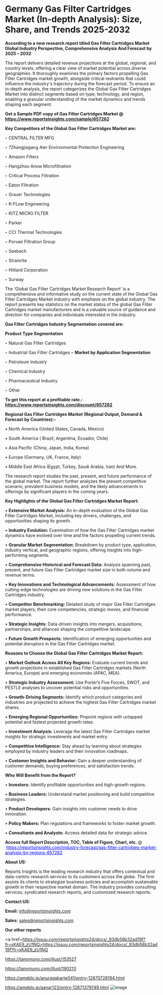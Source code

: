 # Germany Gas Filter Cartridges Market (In-depth Analysis): Size, Share, and Trends 2025-2032

<strong>According to a new research report titled Gas Filter Cartridges Market Global Industry Perspective, Comprehensive Analysis And Forecast by 2025 – 2032</strong>

The report delivers detailed revenue projections at the global, regional, and country levels, offering a clear view of market potential across diverse geographies. It thoroughly examines the primary factors propelling Gas Filter Cartridges market growth, alongside critical restraints that could influence the industry's trajectory during the forecast period. To ensure an in-depth analysis, the report categorizes the Global Gas Filter Cartridges Market into distinct segments based on type, technology, and region, enabling a granular understanding of the market dynamics and trends shaping each segment.

<strong>Get a Sample PDF copy of Gas Filter Cartridges Market </strong><strong>@<a href=https://www.reportsinsights.com/sample/657262 style=color:#0000ff;> https://www.reportsinsights.com/sample/657262</a></strong></font>

<strong>Key Competitors of the Global Gas Filter Cartridges Market are:</strong>

‣ CENTRAL FILTER MFG

‣ ?Zhangjiagang Aier Environmental Protection Engineering

‣ Amazon Filters

‣ Hangzhou Anow Microfiltration

‣ Critical Process Filtration

‣ Eaton Filtration

‣ Graver Technologies

‣ K-FLow Engineering

‣ KITZ MICRO FILTER

‣ Parker

‣ CCI Thermal Technologies

‣ Porvair Filtration Group

‣ Seebach

‣ Strainrite

‣ Hilliard Corporation

‣ Surway

The ‘Global Gas Filter Cartridges Market Research Report’ is a comprehensive and informative study on the current state of the Global Gas Filter Cartridges Market industry with emphasis on the global industry. The report presents key statistics on the market status of the global Gas Filter Cartridges market manufacturers and is a valuable source of guidance and direction for companies and individuals interested in the industry.

<strong>Gas Filter Cartridges Industry Segmentation covered are:</strong>

<strong>Product Type Segmentation</strong>

‣ Natural Gas Filter Cartridges

‣ Industrial Gas Filter Cartridges
‣ 
<strong>Market by Application Segmentation</strong>

‣ Petroleum Industry

‣ Chemical Industry

‣ Pharmaceutical Industry

‣ Other

<strong>To get this report at a profitable rate.: <a href=https://www.reportsinsights.com/discount/657262 style=color:#0000ff;>https://www.reportsinsights.com/discount/657262</a></strong></font>

<strong>Regional Gas Filter Cartridges Market (Regional Output, Demand &amp; Forecast by Countries):-</strong>

• North America (United States, Canada, Mexico)

• South America ( Brazil, Argentina, Ecuador, Chile)

• Asia Pacific (China, Japan, India, Korea)

• Europe (Germany, UK, France, Italy)

• Middle East Africa (Egypt, Turkey, Saudi Arabia, Iran) And More.

The research report studies the past, present, and future performance of the global market. The report further analyzes the present competitive scenario, prevalent business models, and the likely advancements in offerings by significant players in the coming years.

<strong>Key Highlights of the Global Gas Filter Cartridges Market Report:</strong>

• <strong>Extensive Market Analysis:</strong> An in-depth evaluation of the Global Gas Filter Cartridges Market, including key drivers, challenges, and opportunities shaping its growth.

• <strong>Industry Evolution:</strong> Examination of how the Gas Filter Cartridges market dynamics have evolved over time and the factors propelling current trends.

• <strong>Granular Market Segmentation:</strong> Breakdown by product type, application, industry vertical, and geographic regions, offering insights into high-performing segments.

• <strong>Comprehensive Historical and Forecast Data:</strong> Analysis spanning past, present, and future Gas Filter Cartridges market size in both volume and revenue terms.

• <strong>Key Innovations and Technological Advancements:</strong> Assessment of how cutting-edge technologies are driving new solutions in the Gas Filter Cartridges industry.

• <strong>Competitor Benchmarking:</strong> Detailed study of major Gas Filter Cartridges market players, their core competencies, strategic moves, and financial performance.

• <strong>Strategic Insights:</strong> Data-driven insights into mergers, acquisitions, partnerships, and alliances shaping the competitive landscape.

• <strong>Future Growth Prospects:</strong> Identification of emerging opportunities and potential disruptors in the Gas Filter Cartridges market.

<strong>Reasons to Choose the Global Gas Filter Cartridges Market Report:</strong>

• <strong>Market Outlook Across All Key Regions:</strong> Evaluate current trends and growth projections in established Gas Filter Cartridges markets (North America, Europe) and emerging economies (APAC, MEA).

• <strong>Strategic Industry Assessment:</strong> Use Porter’s Five Forces, SWOT, and PESTLE analyses to uncover potential risks and opportunities.

• <strong>Growth-Driving Segments:</strong> Identify which product categories and industries are projected to achieve the highest Gas Filter Cartridges market shares.

• <strong>Emerging Regional Opportunities:</strong> Pinpoint regions with untapped potential and fastest projected growth rates.

• <strong>Investment Analysis:</strong> Leverage the latest Gas Filter Cartridges market insights for strategic investments and market entry.

• <strong>Competitive Intelligence:</strong> Stay ahead by learning about strategies employed by industry leaders and their innovation roadmaps.

• <strong>Customer Insights and Behavior:</strong> Gain a deeper understanding of customer demands, buying preferences, and satisfaction trends.

<strong>Who Will Benefit from the Report?</strong>

• <strong>Investors:</strong> Identify profitable opportunities and high-growth regions.

• <strong>Business Leaders:</strong> Understand market positioning and build competitive strategies.

• <strong>Product Developers:</strong> Gain insights into customer needs to drive innovation.

• <strong>Policy Makers:</strong> Plan regulations and frameworks to foster market growth.

• <strong>Consultants and Analysts:</strong> Access detailed data for strategic advice.
</ul>
<strong>Access full Report Description, TOC, Table of Figure, Chart, etc. </strong>@  <a href=https://reportsinsights.com/industry-forecast/gas-filter-cartridges-market-analysis-by-regions-657262 style=color:#0000ff;>https://reportsinsights.com/industry-forecast/gas-filter-cartridges-market-analysis-by-regions-657262</a></font>

<strong><strong>About US</strong>:</strong>

Reports Insights is the leading research industry that offers contextual and data-centric research services to its customers across the globe. The firm assists its clients to strategize business policies and accomplish sustainable growth in their respective market domain. The industry provides consulting services, syndicated research reports, and customized research reports.

<strong>Contact US:</strong>

<p class=""""><b>Email:</b> <a href=mailto:info@reportsinsights.com>info@reportsinsights.com</a></p>
<p class=""""><b>Sales:</b> <a href=mailto:sales@reportsinsights.com>sales@reportsinsights.com</a></p>

<strong>Our other reports</strong>

<a href=https://issuu.com/reportsinsights24/docs/_93db56b32ad19f?fr=xKAE9_zU1NQ>https://issuu.com/reportsinsights24/docs/_93db56b32ad19f?fr=xKAE9_zU1NQ</a>

<a href=https://tanomuno.com/illust/153527>https://tanomuno.com/illust/153527</a>

<a href=https://tanomuno.com/illust/190213>https://tanomuno.com/illust/190213</a>

<a href=https://ameblo.jp/anuragakarte041/entry-12870728194.html>https://ameblo.jp/anuragakarte041/entry-12870728194.html</a>

<a href=https://ameblo.jp/aanar123/entry-12871379749.html>https://ameblo.jp/aanar123/entry-12871379749.html</a>
![image](https://github.com/user-attachments/assets/db81ee2f-ab02-4d13-8fc6-f6d0de43937a)
